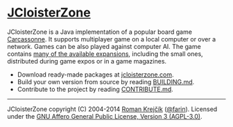 # [JCloisterZone](http://jcloisterzone.com/)


JCloisterZone is a Java implementation of a popular board game [Carcassonne](https://en.wikipedia.org/wiki/Carcassonne_(board_game)).
It supports multiplayer game on a local computer or over a network.
Games can be also played against computer AI.
The game contains [many of the available expansions](http://www.boardgamegeek.com/boardgame/822/carcassonne), including the small ones, distributed during game expos or in a game magazines.


- Download ready-made packages at [jcloisterzone.com](http://jcloisterzone.com/).
- Build your own version from source by reading [BUILDING.md](https://github.com/farin/JCloisterZone/blob/master/BUILDING.md).
- Contribute to the project by reading [CONTRIBUTE.md](https://github.com/farin/JCloisterZone/blob/master/CONTRIBUTE.md).



---

JCloisterZone copyright (C) 2004-2014 [Roman Krejčík](http://farin.cz) ([@farin](https://github.com/farin/)). Licensed under the [GNU Affero General Public License, Version 3 (AGPL-3.0)](https://www.gnu.org/licenses/agpl-3.0.html).
